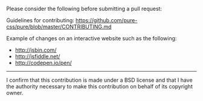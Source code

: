Please consider the following before submitting a pull request:

Guidelines for contributing: https://github.com/pure-css/pure/blob/master/CONTRIBUTING.md

Example of changes on an interactive website such as the following:

- http://jsbin.com/
- http://jsfiddle.net/
- http://codepen.io/pen/

---

<!-- The following statement must stay in the PR description -->

I confirm that this contribution is made under a BSD license and that I have the authority necessary to make this contribution on behalf of its copyright owner.
